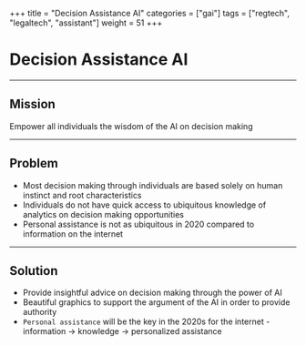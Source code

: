 +++
title = "Decision Assistance AI"
categories = ["gai"]
tags = ["regtech", "legaltech", "assistant"]
weight = 51
+++

# Decision Assistance AI

---

## Mission

Empower all individuals the wisdom of the AI on decision making

---

## Problem

- Most decision making through individuals are based solely on human instinct and root characteristics
- Individuals do not have quick access to ubiquitous knowledge of analytics on decision making opportunities
- Personal assistance is not as ubiquitous in 2020 compared to information on the internet

---

## Solution

- Provide insightful advice on decision making through the power of AI
- Beautiful graphics to support the argument of the AI in order to provide authority
- `Personal assistance` will be the key in the 2020s for the internet - information -> knowledge -> personalized assistance
